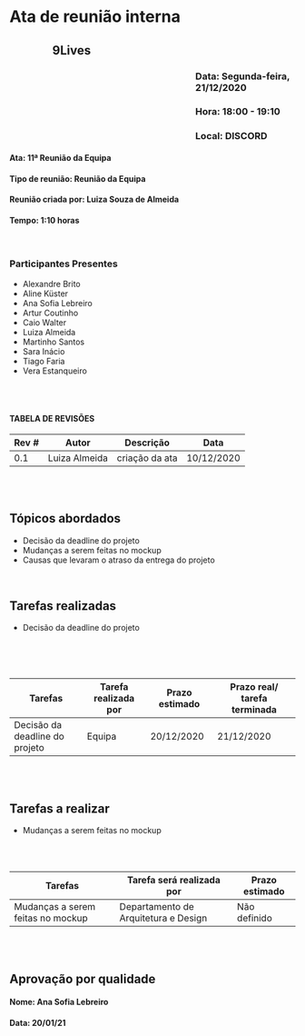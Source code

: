 ﻿# Ata de reunião interna

## <p style='padding-left:15%'> <b> 9Lives </b> <insert date_dime></p>

### <p style='padding-left:65%'> <b>Data:</b> Segunda-feira, 21/12/2020 <insert date_dime></p>
### <p style='padding-left:65%'> <b>Hora:</b> 18:00 - 19:10  <insert date_dime></p>
### <p style='padding-left:65%'> <b>Local:</b> DISCORD <insert date_dime></p>

#### <b> Ata:</b> 11ª Reunião da Equipa
#### <b> Tipo de reunião:</b> Reunião da Equipa
#### <b> Reunião criada por:</b> Luiza Souza de Almeida
#### <b> Tempo:</b> 1:10 horas

</br>

### <b>Participantes Presentes</b>
* Alexandre Brito
* Aline Küster
* Ana Sofia Lebreiro
* Artur Coutinho
* Caio Walter
* Luiza Almeida
* Martinho Santos
* Sara Inácio
* Tiago Faria
* Vera Estanqueiro

<br/>
<br/>

#### TABELA DE REVISÕES
Rev # | Autor|  Descrição | Data
--- | --- | --- | ---
0.1 | Luiza Almeida | criação da ata | 10/12/2020

<br/>
<br/>

## <b> Tópicos abordados </b>
* Decisão da deadline do projeto
* Mudanças a serem feitas no mockup 
* Causas que levaram o atraso da entrega do projeto 
<br/>

## Tarefas realizadas
* Decisão da deadline do projeto
<br/>
<br/>
<br/>

Tarefas | Tarefa realizada por |  Prazo estimado | Prazo real/ tarefa terminada
--- | --- | --- | ---
Decisão da deadline do projeto | Equipa | 20/12/2020 | 21/12/2020
<br/> 
<br/>

## Tarefas a realizar
* Mudanças a serem feitas no mockup 
<br/>
<br/>

Tarefas | Tarefa será realizada por |  Prazo estimado
--- | --- | --- | 
Mudanças a serem feitas no mockup  | Departamento de Arquitetura e Design | Não definido | 
</br>
</br>

## Aprovação por qualidade
#### <b> Nome: Ana Sofia Lebreiro </b> 
#### <b> Data: 20/01/21 </b> 

